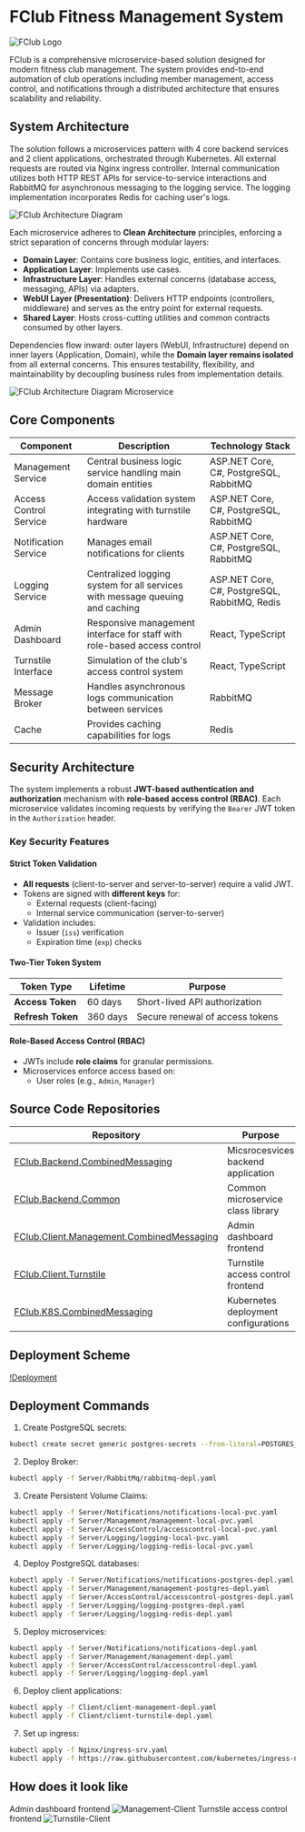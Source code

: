 # FClub Fitness Management System

![FClub Logo](https://ucarecdn.com/b3501875-1c4e-4e68-8641-493ccbdba71f/ChatGPTImage7202514_37_51fotorbgremover20250508235426.png)

FClub is a comprehensive microservice-based solution designed for modern fitness club management. The system provides end-to-end automation of club operations including member management, access control, and notifications through a distributed architecture that ensures scalability and reliability.

## System Architecture

The solution follows a microservices pattern with 4 core backend services and 2 client applications, orchestrated through Kubernetes. All external requests are routed via Nginx ingress controller. Internal communication utilizes both HTTP REST APIs for service-to-service interactions and RabbitMQ for asynchronous messaging to the logging service. The logging implementation incorporates Redis for caching user's logs.

![FClub Architecture Diagram](https://ucarecdn.com/8326f90c-59f5-490f-9718-44e18d88eec5/20250513173612.png)

Each microservice adheres to **Clean Architecture** principles, enforcing a strict separation of concerns through modular layers:
- **Domain Layer**: Contains core business logic, entities, and interfaces.  
- **Application Layer**: Implements use cases.  
- **Infrastructure Layer**: Handles external concerns (database access, messaging, APIs) via adapters.  
- **WebUI Layer (Presentation)**: Delivers HTTP endpoints (controllers, middleware) and serves as the entry point for external requests.  
- **Shared Layer**: Hosts cross-cutting utilities and common contracts consumed by other layers.  

Dependencies flow inward: outer layers (WebUI, Infrastructure) depend on inner layers (Application, Domain), while the **Domain layer remains isolated** from all external concerns. This ensures testability, flexibility, and maintainability by decoupling business rules from implementation details. 

![FClub Architecture Diagram Microservice](https://ucarecdn.com/e228e111-e652-4523-ade6-77d3a7ba0ba6/20250513174442.png)

## Core Components

| Component                | Description                                                                                     | Technology Stack                          |
|--------------------------|-------------------------------------------------------------------------------------------------|-------------------------------------------|
| Management Service       | Central business logic service handling main domain entities  | ASP.NET Core, C#, PostgreSQL, RabbitMQ|
| Access Control Service   | Access validation system integrating with turnstile hardware      | ASP.NET Core, C#, PostgreSQL, RabbitMQ              |
| Notification Service     | Manages email notifications for clients   | ASP.NET Core, C#, PostgreSQL, RabbitMQ      |
| Logging Service     | Centralized logging system for all services with message queuing and caching   | ASP.NET Core, C#, PostgreSQL, RabbitMQ, Redis      |
| Admin Dashboard          | Responsive management interface for staff with role-based access control                 | React, TypeScript       |
| Turnstile Interface      | Simulation of the club's access control system          | React, TypeScript           |
| Message Broker      | Handles asynchronous logs communication between services         |  RabbitMQ          |
| Cache      | Provides caching capabilities for logs         | Redis           |

## Security Architecture

The system implements a robust **JWT-based authentication and authorization** mechanism with **role-based access control (RBAC)**. Each microservice validates incoming requests by verifying the `Bearer` JWT token in the `Authorization` header.

### Key Security Features

#### Strict Token Validation
- **All requests** (client-to-server and server-to-server) require a valid JWT.
- Tokens are signed with **different keys** for:
  - External requests (client-facing)
  - Internal service communication (server-to-server)
- Validation includes:
  - Issuer (`iss`) verification
  - Expiration time (`exp`) checks

#### Two-Tier Token System
| Token Type       | Lifetime | Purpose                          |
|------------------|----------|----------------------------------|
| **Access Token** | 60 days  | Short-lived API authorization    |
| **Refresh Token**| 360 days | Secure renewal of access tokens  |

#### Role-Based Access Control (RBAC)
- JWTs include **role claims** for granular permissions.
- Microservices enforce access based on:
  - User roles (e.g., `Admin`, `Manager`)

## Source Code Repositories

| Repository | Purpose |
|------------|---------|
| [FClub.Backend.CombinedMessaging](https://github.com/denekben/FClub.Backend.CombinedMessaging) | Micsrocesvices backend application |
| [FClub.Backend.Common](https://github.com/denekben/FClub.Backend.Common) | Common microservice class library |
| [FClub.Client.Management.CombinedMessaging](https://github.com/denekben/FClub.Client.Management.CombinedMessaging) | Admin dashboard frontend |
| [FClub.Client.Turnstile](https://github.com/denekben/FClub.Client.Turnstile) | Turnstile access control frontend |
| [FClub.K8S.CombinedMessaging](https://github.com/denekben/FClub.K8S.CombinedMessaging) | Kubernetes deployment configurations |

## Deployment Scheme

[!Deployment](https://ucarecdn.com/a469c658-1e7e-4307-87c7-f13983ea160e/20250603125556.png)

## Deployment Commands

1. Create PostgreSQL secrets:
```bash
kubectl create secret generic postgres-secrets --from-literal=POSTGRES_PASSWORD={YOUR_PASSWORD}
```
2. Deploy Broker:
```bash
kubectl apply -f Server/RabbitMq/rabbitmq-depl.yaml
```

3. Create Persistent Volume Claims:
```bash
kubectl apply -f Server/Notifications/notifications-local-pvc.yaml
kubectl apply -f Server/Management/management-local-pvc.yaml
kubectl apply -f Server/AccessControl/accesscontrol-local-pvc.yaml
kubectl apply -f Server/Logging/logging-local-pvc.yaml
kubectl apply -f Server/Logging/logging-redis-local-pvc.yaml
```

4. Deploy PostgreSQL databases:
```bash
kubectl apply -f Server/Notifications/notifications-postgres-depl.yaml
kubectl apply -f Server/Management/management-postgres-depl.yaml
kubectl apply -f Server/AccessControl/accesscontrol-postgres-depl.yaml
kubectl apply -f Server/Logging/logging-postgres-depl.yaml
kubectl apply -f Server/Logging/logging-redis-depl.yaml
```

5. Deploy microservices:
```bash
kubectl apply -f Server/Notifications/notifications-depl.yaml
kubectl apply -f Server/Management/management-depl.yaml
kubectl apply -f Server/AccessControl/accesscontrol-depl.yaml
kubectl apply -f Server/Logging/logging-depl.yaml
```

6. Deploy client applications:
```bash
kubectl apply -f Client/client-management-depl.yaml
kubectl apply -f Client/client-turnstile-depl.yaml
```

7. Set up ingress:
```bash
kubectl apply -f Nginx/ingress-srv.yaml
kubectl apply -f https://raw.githubusercontent.com/kubernetes/ingress-nginx/main/deploy/static/provider/cloud/deploy.yaml
```

## How does it look like
Admin dashboard frontend
![Management-Client](https://ucarecdn.com/e22c606a-9064-4845-9469-331a451a6164/20250509191911.png)
Turnstile access control frontend
![Turnstile-Client](https://ucarecdn.com/d9e270a9-5574-440b-941d-7514da23cb52/20250509191945.png)
